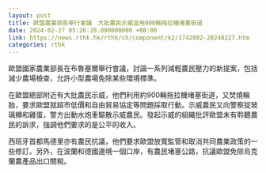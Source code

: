 ```yaml
---
layout: post
title: 歐盟農業部長舉行會議　大批農民示威並用900輛拖拉機堵塞街道
date: 2024-02-27 05:26:28.000000000 +08:00
link: https://news.rthk.hk/rthk/ch/component/k2/1742002-20240227.htm
categories: rthk
---
```


歐盟國家農業部長在布魯塞爾舉行會議，討論一系列減輕農民壓力的新提案，包括減少農場檢查，允許小型農場免除某些環境標準。

在歐盟總部附近有大批農民示威，他們利用約900輛拖拉機堵塞街道，又焚燒輪胎，要求歐盟就超市低價和自由貿易協定等問題採取行動。示威農民又向警察掟玻璃樽和雞蛋，警方出動水炮車驅散示威農民。發起示威的組織批評歐盟未有聆聽農民的訴求，強調他們要求的是公平的收入。

西班牙首都馬德里亦有農民抗議，他們要求歐盟放寬監管和取消共同農業政策的一些修訂。另外，在波蘭和德國邊境一個口岸，有農民堵塞公路，抗議歐盟免除烏克蘭農產品出口關稅。
